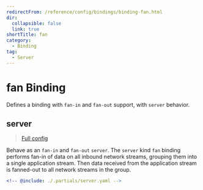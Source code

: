 ```yaml
---
redirectFrom: /reference/config/bindings/binding-fan.html
dir:
  collapsible: false
  link: true
shortTitle: fan
category:
  - Binding
tag:
  - Server
---
```


# fan Binding

Defines a binding with `fan-in` and `fan-out` support, with `server` behavior.

## server

> [Full config](./server.md)

Behave as an `fan-in` and `fan-out` `server`. The `server` kind `fan` binding performs fan-in of data on all inbound network streams, grouping them into a single application stream. Then data received from the application stream is fanned-out to all network streams in the group.

```yaml {3}
<!-- @include: ./.partials/server.yaml -->
```
